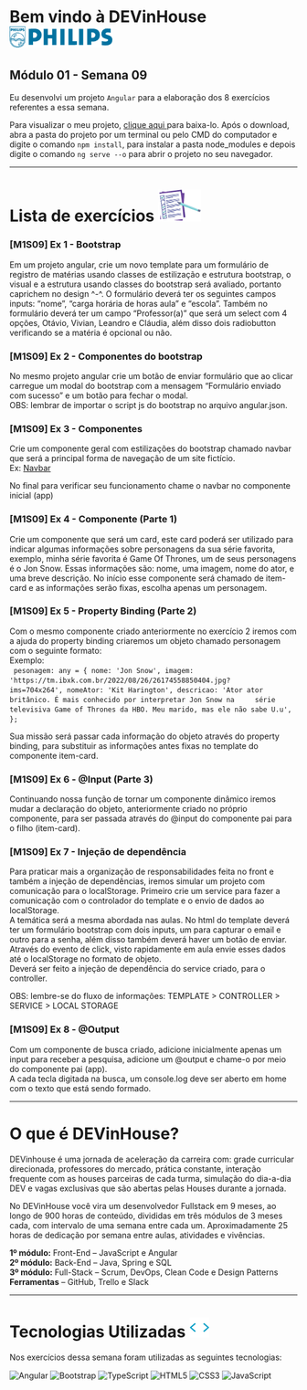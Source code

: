 # Bem vindo à DEVinHouse <img width="180px" alt="Philips" src="./src/assets/images/logo-phil.png"/>
## Módulo 01 - Semana 09

Eu desenvolvi um projeto `Angular` para a elaboração dos 8 exercícios referentes a essa semana. <br>

Para visualizar o meu projeto, <a href="https://github.com/GeorgeEnriqueBravo/DEVinHouse-Modulo01-Semana08/archive/refs/heads/main.zip" target="_blank">
    clique aqui
</a>
para baixa-lo. Após o download, abra a pasta do projeto por um terminal ou pelo CMD do computador e digite o comando `npm install`, para instalar a pasta node_modules e depois digite o comando `ng serve --o` para abrir o projeto no seu navegador.
  
---

# Lista de exercícios <img width="75px" alt="Philips" src="./src/assets/images/lista.png"/>
### [M1S09] Ex 1 - Bootstrap

Em um projeto angular, crie um novo template para um formulário de registro de matérias usando classes de estilização e estrutura bootstrap, o visual e a estrutura usando classes do bootstrap será avaliado, portanto caprichem no design ^-^.
O formulário deverá ter os seguintes campos inputs: “nome”, “carga horária de horas aula” e “escola”. Também no formulário deverá ter um campo “Professor(a)” que será um select com 4 opções, Otávio, Vivian, Leandro e Cláudia, além disso dois radiobutton verificando se a matéria é opcional ou não.

### [M1S09] Ex 2 - Componentes do bootstrap

No mesmo projeto angular crie um botão de enviar formulário que ao clicar carregue um modal do bootstrap com a mensagem “Formulário enviado com sucesso” e um botão para fechar o modal. <br>
OBS: lembrar de importar o script js do bootstrap no arquivo angular.json.

### [M1S09] Ex 3 - Componentes

Crie um componente geral com estilizações do bootstrap chamado navbar que será a principal forma de navegação de um site fictício. <br>
Ex: <a href="https://getbootstrap.com/docs/5.2/components/navbar/#how-it-works" target="_blank">
    Navbar
</a>

No final para verificar seu funcionamento chame o navbar no componente inicial (app)

### [M1S09] Ex 4 - Componente (Parte 1)

Crie um componente que será um card, este card poderá ser utilizado para indicar algumas informações sobre personagens da sua série favorita, exemplo, minha série favorita é Game Of Thrones, um de seus personagens é o Jon Snow. Essas informações são: nome, uma imagem, nome do ator, e uma breve descrição. No início esse componente será chamado de item-card e as informações serão fixas, escolha apenas um personagem.

### [M1S09] Ex 5 - Property Binding (Parte 2)

Com o mesmo componente criado anteriormente no exercício 2 iremos com a ajuda do property binding criaremos um objeto chamado personagem com o seguinte formato: <br>
Exemplo: <br>
`
pesonagem: any = {
    nome: 'Jon Snow',
    imagem: 'https://tm.ibxk.com.br/2022/08/26/26174558850404.jpg?    ims=704x264',
    nomeAtor: 'Kit Harington',
    descricao:
      'Ator ator britânico. É mais conhecido por interpretar Jon Snow na     série televisiva Game of Thrones da HBO. Meu marido, mas ele não sabe U.u',
  };`
  
Sua missão será passar cada informação do objeto através do property binding, para substituir as informações antes fixas no template do componente item-card.

### [M1S09] Ex 6 - @Input (Parte 3)

Continuando nossa função de tornar um componente dinâmico iremos mudar a declaração do objeto, anteriormente criado no próprio componente, para ser passada através do @input do componente pai para o filho (item-card).

### [M1S09] Ex 7 - Injeção de dependência

Para praticar mais a organização de responsabilidades feita no front e também a injeção de dependências, iremos simular um projeto com comunicação para o localStorage. Primeiro crie um service para fazer a comunicação com o controlador do template e o envio de dados ao localStorage. <br>
A temática será a mesma abordada nas aulas. No html do template deverá ter um formulário bootstrap com dois inputs, um para capturar o email e outro para a senha, além disso também deverá haver um botão de enviar. Através do evento de click, visto rapidamente em aula envie esses dados até o localStorage no formato de objeto. <br>
Deverá ser feito a injeção de dependência do service criado, para o controller.

OBS: lembre-se do fluxo de informações:
TEMPLATE > CONTROLLER > SERVICE > LOCAL STORAGE

### [M1S09] Ex 8 - @Output

Com um componente de busca criado, adicione inicialmente apenas um input para receber a pesquisa, adicione um @output e chame-o por meio do componente pai (app). <br>
A cada tecla digitada na busca, um console.log deve ser aberto em home com o texto que está sendo formado.

---

# O que é DEVinHouse?
DEVinhouse é uma jornada de aceleração da carreira com: grade curricular direcionada, professores do mercado, prática constante, interação frequente com as houses parceiras de cada turma, simulação do dia-a-dia DEV e vagas exclusivas que são abertas pelas Houses durante a jornada.

No DEVinHouse você vira um desenvolvedor Fullstack em 9 meses, ao longo de 900 horas de conteúdo, divididas em três módulos de 3 meses cada, com intervalo de uma semana entre cada um. Aproximadamente 25 horas de dedicação por semana entre aulas, atividades e vivências.

__1º módulo:__ Front-End – JavaScript e Angular <br/>
__2º módulo:__ Back-End – Java, Spring e SQL <br/>
__3º módulo:__ Full-Stack – Scrum, DevOps, Clean Code e Design Patterns <br/>
__Ferramentas__ – GitHub, Trello e Slack

---

# Tecnologias Utilizadas <img width="35px" alt="🌐" src="./src/assets/images/tag.gif"/>
Nos exercícios dessa semana foram utilizadas as seguintes tecnologias:
<div style="display: inline_block">
    <img align="center" alt="Angular" src="https://img.shields.io/badge/Angular-DD0031?style=for-the-badge&logo=angular&logoColor=white"/>
    <img align="center" alt="Bootstrap" src="https://img.shields.io/badge/Bootstrap-563D7C?style=for-the-badge&logo=bootstrap&logoColor=white"/>
    <img align="center" alt="TypeScript" src="https://img.shields.io/badge/TypeScript-007ACC?style=for-the-badge&logo=typescript&logoColor=white"/>
    <img align="center" alt="HTML5" src="https://img.shields.io/badge/HTML5-E34F26?style=for-the-badge&logo=html5&logoColor=white"/>
    <img align="center" alt="CSS3" src="https://img.shields.io/badge/CSS3-1572B6?style=for-the-badge&logo=css3&logoColor=white"/>
    <img align="center" alt="JavaScript" src="https://img.shields.io/badge/JavaScript-F7DF1E?style=for-the-badge&logo=javascript&logoColor=black"/>
</div>
